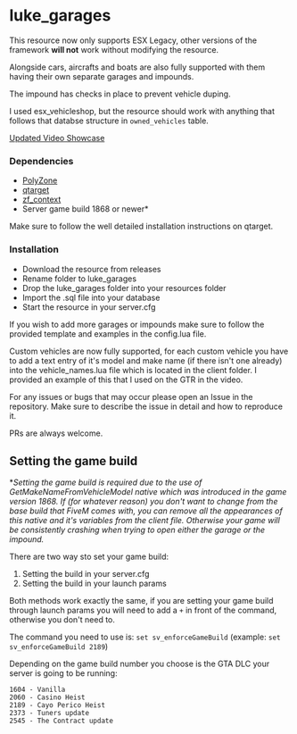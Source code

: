 # luke_garages

This resource now only supports ESX Legacy, other versions of the framework **will not** work without modifying the resource.

Alongside cars, aircrafts and boats are also fully supported with them having their own separate garages and impounds.

The impound has checks in place to prevent vehicle duping.

I used esx_vehicleshop, but the resource should work with anything that follows that databse structure in `owned_vehicles` table.

[Updated Video Showcase](https://www.youtube.com/watch?v=GT2u5uoz7Tc)

### Dependencies

- [PolyZone](https://github.com/mkafrin/PolyZone)
- [qtarget](https://github.com/QuantusRP/qtarget)
- [zf_context](https://github.com/zf-development/zf_context)
- Server game build 1868 or newer\*

Make sure to follow the well detailed installation instructions on qtarget.

### Installation

- Download the resource from releases
- Rename folder to luke_garages
- Drop the luke_garages folder into your resources folder
- Import the .sql file into your database
- Start the resource in your server.cfg

If you wish to add more garages or impounds make sure to follow the provided template and examples in the config.lua file.

Custom vehicles are now fully supported, for each custom vehicle you have to add a text entry of it's model and make name (if there isn't one already) into the vehicle_names.lua file which is located in the client folder. I provided an example of this that I used on the GTR in the video.

For any issues or bugs that may occur please open an Issue in the repository. Make sure to describe the issue in detail and how to reproduce it.

PRs are always welcome.

## Setting the game build

\*_Setting the game build is required due to the use of GetMakeNameFromVehicleModel native which was introduced in the game version 1868. If (for whatever reason) you don't want to change from the base build that FiveM comes with, you can remove all the appearances of this native and it's variables from the client file. Otherwise your game will be consistently crashing when trying to open either the garage or the impound._

There are two way sto set your game build:

1. Setting the build in your server.cfg
2. Setting the build in your launch params

Both methods work exactly the same, if you are setting your game build through launch params you will need to add a `+` in front of the command, otherwise you don't need to.

The command you need to use is: `set sv_enforceGameBuild` (example: `set sv_enforceGameBuild 2189`)

Depending on the game build number you choose is the GTA DLC your server is going to be running:

```
1604 - Vanilla
2060 - Casino Heist
2189 - Cayo Perico Heist
2373 - Tuners update
2545 - The Contract update
```
